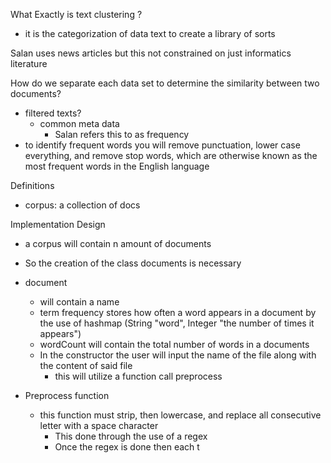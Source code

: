 What Exactly is text clustering ?
- it is the categorization of data text to create a library of sorts

Salan uses news articles but this not constrained on just informatics literature

How do we separate each data set to determine the similarity between two documents?
- filtered texts? 
    - common meta data 
        - Salan refers this to as frequency
- to identify frequent words you will remove punctuation, lower case everything, and remove stop words, which are otherwise known as the most frequent words in the English language


Definitions
- corpus: a collection of docs 

Implementation Design
- a corpus will contain n amount of documents
- So the creation of the class documents is necessary

- document
    - will contain a name
    - term frequency stores how often a word appears in a document by the use of hashmap (String "word", Integer "the number of times it appears")
    - wordCount will contain the total number of words in a documents
    - In the constructor the user will input the name of the file along with the content of said file
        - this will utilize a function call preprocess

- Preprocess function
    - this function must strip, then lowercase, and replace all consecutive letter with a space character
         - This done through the use of a regex 
        - Once the regex is done then each t